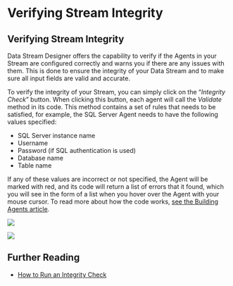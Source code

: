 # Verifying Stream Integrity

## Verifying Stream Integrity

Data Stream Designer offers the capability to verify if the Agents in your Stream are configured correctly and warns you if there are any issues with them. This is done to ensure the integrity of your Data Stream and to make sure all input fields are valid and accurate.

To verify the integrity of your Stream, you can simply click on the “_Integrity Check_” button. When clicking this button, each agent will call the _Validate_ method in its code. This method contains a set of rules that needs to be satisfied, for example, the SQL Server Agent needs to have the following values specified:

* SQL Server instance name
* Username
* Password (if SQL authentication is used)
* Database name
* Table name

If any of these values are incorrect or not specified, the Agent will be marked with red, and its code will return a list of errors that it found, which you will see in the form of a list when you hover over the Agent with your mouse cursor. To read more about how the code works, [see the Building Agents article](../../how-tos/agents/building-agents.md). &#x20;

![](images/IC_1.png)

![](images/IC_2.png)

## Further Reading

* [How to Run an Integrity Check](../../how-tos/data-streams/run-an-integrity-check.md)
